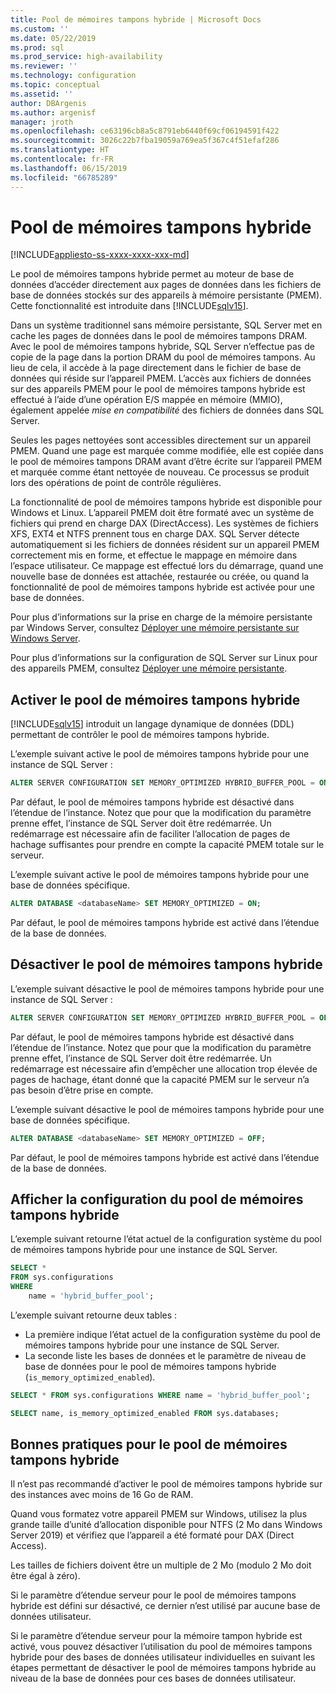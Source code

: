 ```yaml
---
title: Pool de mémoires tampons hybride | Microsoft Docs
ms.custom: ''
ms.date: 05/22/2019
ms.prod: sql
ms.prod_service: high-availability
ms.reviewer: ''
ms.technology: configuration
ms.topic: conceptual
ms.assetid: ''
author: DBArgenis
ms.author: argenisf
manager: jroth
ms.openlocfilehash: ce63196cb8a5c8791eb6440f69cf06194591f422
ms.sourcegitcommit: 3026c22b7fba19059a769ea5f367c4f51efaf286
ms.translationtype: HT
ms.contentlocale: fr-FR
ms.lasthandoff: 06/15/2019
ms.locfileid: "66785289"
---
```

# <a name="hybrid-buffer-pool"></a>Pool de mémoires tampons hybride
[!INCLUDE[appliesto-ss-xxxx-xxxx-xxx-md](../../includes/appliesto-ss-xxxx-xxxx-xxx-md.md)]

Le pool de mémoires tampons hybride permet au moteur de base de données d’accéder directement aux pages de données dans les fichiers de base de données stockés sur des appareils à mémoire persistante (PMEM). Cette fonctionnalité est introduite dans [!INCLUDE[sqlv15](../../includes/sssqlv15-md.md)].

Dans un système traditionnel sans mémoire persistante, SQL Server met en cache les pages de données dans le pool de mémoires tampons DRAM. Avec le pool de mémoires tampons hybride, SQL Server n’effectue pas de copie de la page dans la portion DRAM du pool de mémoires tampons. Au lieu de cela, il accède à la page directement dans le fichier de base de données qui réside sur l’appareil PMEM. L’accès aux fichiers de données sur des appareils PMEM pour le pool de mémoires tampons hybride est effectué à l’aide d’une opération E/S mappée en mémoire (MMIO), également appelée *mise en compatibilité* des fichiers de données dans SQL Server.

Seules les pages nettoyées sont accessibles directement sur un appareil PMEM. Quand une page est marquée comme modifiée, elle est copiée dans le pool de mémoires tampons DRAM avant d’être écrite sur l’appareil PMEM et marquée comme étant nettoyée de nouveau. Ce processus se produit lors des opérations de point de contrôle régulières.

La fonctionnalité de pool de mémoires tampons hybride est disponible pour Windows et Linux. L’appareil PMEM doit être formaté avec un système de fichiers qui prend en charge DAX (DirectAccess). Les systèmes de fichiers XFS, EXT4 et NTFS prennent tous en charge DAX. SQL Server détecte automatiquement si les fichiers de données résident sur un appareil PMEM correctement mis en forme, et effectue le mappage en mémoire dans l’espace utilisateur. Ce mappage est effectué lors du démarrage, quand une nouvelle base de données est attachée, restaurée ou créée, ou quand la fonctionnalité de pool de mémoires tampons hybride est activée pour une base de données.

Pour plus d’informations sur la prise en charge de la mémoire persistante par Windows Server, consultez [Déployer une mémoire persistante sur Windows Server](/windows-server/storage/storage-spaces/deploy-pmem/).

Pour plus d’informations sur la configuration de SQL Server sur Linux pour des appareils PMEM, consultez [Déployer une mémoire persistante](../../linux/sql-server-linux-configure-pmem.md).

## <a name="enable-hybrid-buffer-pool"></a>Activer le pool de mémoires tampons hybride

[!INCLUDE[sqlv15](../../includes/sssqlv15-md.md)] introduit un langage dynamique de données (DDL) permettant de contrôler le pool de mémoires tampons hybride.

L’exemple suivant active le pool de mémoires tampons hybride pour une instance de SQL Server :

```sql
ALTER SERVER CONFIGURATION SET MEMORY_OPTIMIZED HYBRID_BUFFER_POOL = ON;
```

Par défaut, le pool de mémoires tampons hybride est désactivé dans l’étendue de l’instance. Notez que pour que la modification du paramètre prenne effet, l’instance de SQL Server doit être redémarrée. Un redémarrage est nécessaire afin de faciliter l’allocation de pages de hachage suffisantes pour prendre en compte la capacité PMEM totale sur le serveur.

L’exemple suivant active le pool de mémoires tampons hybride pour une base de données spécifique.

```sql
ALTER DATABASE <databaseName> SET MEMORY_OPTIMIZED = ON;
```

Par défaut, le pool de mémoires tampons hybride est activé dans l’étendue de la base de données.

## <a name="disable-hybrid-buffer-pool"></a>Désactiver le pool de mémoires tampons hybride

L’exemple suivant désactive le pool de mémoires tampons hybride pour une instance de SQL Server :

```sql
ALTER SERVER CONFIGURATION SET MEMORY_OPTIMIZED HYBRID_BUFFER_POOL = OFF;
```

Par défaut, le pool de mémoires tampons hybride est désactivé dans l’étendue de l’instance. Notez que pour que la modification du paramètre prenne effet, l’instance de SQL Server doit être redémarrée. Un redémarrage est nécessaire afin d’empêcher une allocation trop élevée de pages de hachage, étant donné que la capacité PMEM sur le serveur n’a pas besoin d’être prise en compte.

L’exemple suivant désactive le pool de mémoires tampons hybride pour une base de données spécifique.

```sql
ALTER DATABASE <databaseName> SET MEMORY_OPTIMIZED = OFF;
```

Par défaut, le pool de mémoires tampons hybride est activé dans l’étendue de la base de données.

## <a name="view-hybrid-buffer-pool-configuration"></a>Afficher la configuration du pool de mémoires tampons hybride

L’exemple suivant retourne l’état actuel de la configuration système du pool de mémoires tampons hybride pour une instance de SQL Server.

```sql
SELECT *
FROM sys.configurations
WHERE
    name = 'hybrid_buffer_pool';
```

L’exemple suivant retourne deux tables :

- La première indique l’état actuel de la configuration système du pool de mémoires tampons hybride pour une instance de SQL Server.
- La seconde liste les bases de données et le paramètre de niveau de base de données pour le pool de mémoires tampons hybride (`is_memory_optimized_enabled`).

```sql
SELECT * FROM sys.configurations WHERE name = 'hybrid_buffer_pool';

SELECT name, is_memory_optimized_enabled FROM sys.databases;
```

## <a name="best-practices-for-hybrid-buffer-pool"></a>Bonnes pratiques pour le pool de mémoires tampons hybride

Il n’est pas recommandé d’activer le pool de mémoires tampons hybride sur des instances avec moins de 16 Go de RAM.

Quand vous formatez votre appareil PMEM sur Windows, utilisez la plus grande taille d’unité d’allocation disponible pour NTFS (2 Mo dans Windows Server 2019) et vérifiez que l’appareil a été formaté pour DAX (Direct Access).

Les tailles de fichiers doivent être un multiple de 2 Mo (modulo 2 Mo doit être égal à zéro).

Si le paramètre d’étendue serveur pour le pool de mémoires tampons hybride est défini sur désactivé, ce dernier n’est utilisé par aucune base de données utilisateur.

Si le paramètre d’étendue serveur pour la mémoire tampon hybride est activé, vous pouvez désactiver l’utilisation du pool de mémoires tampons hybride pour des bases de données utilisateur individuelles en suivant les étapes permettant de désactiver le pool de mémoires tampons hybride au niveau de la base de données pour ces bases de données utilisateur.
